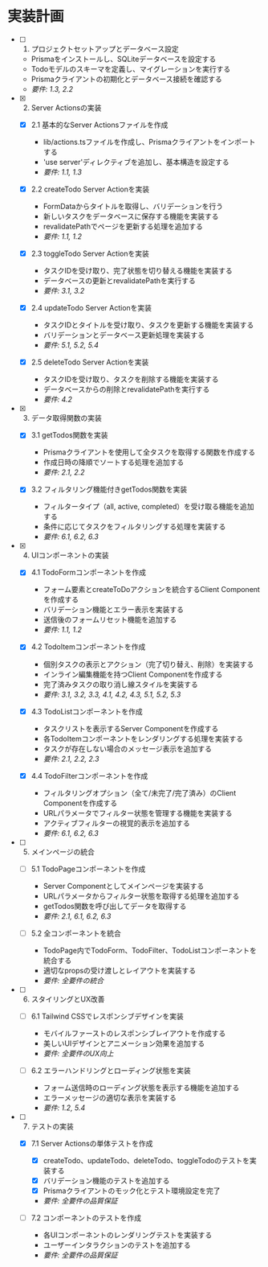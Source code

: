 # 実装計画

- [ ] 1. プロジェクトセットアップとデータベース設定
  - Prismaをインストールし、SQLiteデータベースを設定する
  - Todoモデルのスキーマを定義し、マイグレーションを実行する
  - Prismaクライアントの初期化とデータベース接続を確認する
  - _要件: 1.3, 2.2_

- [x] 2. Server Actionsの実装
  - [x] 2.1 基本的なServer Actionsファイルを作成
    - lib/actions.tsファイルを作成し、Prismaクライアントをインポートする
    - 'use server'ディレクティブを追加し、基本構造を設定する
    - _要件: 1.1, 1.3_

  - [x] 2.2 createTodo Server Actionを実装
    - FormDataからタイトルを取得し、バリデーションを行う
    - 新しいタスクをデータベースに保存する機能を実装する
    - revalidatePathでページを更新する処理を追加する
    - _要件: 1.1, 1.2_

  - [x] 2.3 toggleTodo Server Actionを実装
    - タスクIDを受け取り、完了状態を切り替える機能を実装する
    - データベースの更新とrevalidatePathを実行する
    - _要件: 3.1, 3.2_

  - [x] 2.4 updateTodo Server Actionを実装
    - タスクIDとタイトルを受け取り、タスクを更新する機能を実装する
    - バリデーションとデータベース更新処理を実装する
    - _要件: 5.1, 5.2, 5.4_

  - [x] 2.5 deleteTodo Server Actionを実装
    - タスクIDを受け取り、タスクを削除する機能を実装する
    - データベースからの削除とrevalidatePathを実行する
    - _要件: 4.2_

- [x] 3. データ取得関数の実装
  - [x] 3.1 getTodos関数を実装
    - Prismaクライアントを使用して全タスクを取得する関数を作成する
    - 作成日時の降順でソートする処理を追加する
    - _要件: 2.1, 2.2_

  - [x] 3.2 フィルタリング機能付きgetTodos関数を実装
    - フィルタータイプ（all, active, completed）を受け取る機能を追加する
    - 条件に応じてタスクをフィルタリングする処理を実装する
    - _要件: 6.1, 6.2, 6.3_

- [x] 4. UIコンポーネントの実装
  - [x] 4.1 TodoFormコンポーネントを作成
    - フォーム要素とcreateToDoアクションを統合するClient Componentを作成する
    - バリデーション機能とエラー表示を実装する
    - 送信後のフォームリセット機能を追加する
    - _要件: 1.1, 1.2_

  - [x] 4.2 TodoItemコンポーネントを作成
    - 個別タスクの表示とアクション（完了切り替え、削除）を実装する
    - インライン編集機能を持つClient Componentを作成する
    - 完了済みタスクの取り消し線スタイルを実装する
    - _要件: 3.1, 3.2, 3.3, 4.1, 4.2, 4.3, 5.1, 5.2, 5.3_

  - [x] 4.3 TodoListコンポーネントを作成
    - タスクリストを表示するServer Componentを作成する
    - 各TodoItemコンポーネントをレンダリングする処理を実装する
    - タスクが存在しない場合のメッセージ表示を追加する
    - _要件: 2.1, 2.2, 2.3_

  - [x] 4.4 TodoFilterコンポーネントを作成
    - フィルタリングオプション（全て/未完了/完了済み）のClient Componentを作成する
    - URLパラメータでフィルター状態を管理する機能を実装する
    - アクティブフィルターの視覚的表示を追加する
    - _要件: 6.1, 6.2, 6.3_

- [ ] 5. メインページの統合
  - [ ] 5.1 TodoPageコンポーネントを作成
    - Server Componentとしてメインページを実装する
    - URLパラメータからフィルター状態を取得する処理を追加する
    - getTodos関数を呼び出してデータを取得する
    - _要件: 2.1, 6.1, 6.2, 6.3_

  - [ ] 5.2 全コンポーネントを統合
    - TodoPage内でTodoForm、TodoFilter、TodoListコンポーネントを統合する
    - 適切なpropsの受け渡しとレイアウトを実装する
    - _要件: 全要件の統合_

- [ ] 6. スタイリングとUX改善
  - [ ] 6.1 Tailwind CSSでレスポンシブデザインを実装
    - モバイルファーストのレスポンシブレイアウトを作成する
    - 美しいUIデザインとアニメーション効果を追加する
    - _要件: 全要件のUX向上_

  - [ ] 6.2 エラーハンドリングとローディング状態を実装
    - フォーム送信時のローディング状態を表示する機能を追加する
    - エラーメッセージの適切な表示を実装する
    - _要件: 1.2, 5.4_

- [ ] 7. テストの実装
  - [x] 7.1 Server Actionsの単体テストを作成
    - [x] createTodo、updateTodo、deleteTodo、toggleTodoのテストを実装する
    - [x] バリデーション機能のテストを追加する
    - [x] Prismaクライアントのモック化とテスト環境設定を完了
    - _要件: 全要件の品質保証_

  - [ ] 7.2 コンポーネントのテストを作成
    - 各UIコンポーネントのレンダリングテストを実装する
    - ユーザーインタラクションのテストを追加する
    - _要件: 全要件の品質保証_